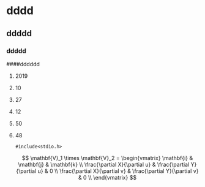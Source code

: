 # dddd

## ddddd

### ddddd

####dddddd
1. 2019

2. 10

3. 27

4. 12

5. 50

6. 48

   ```#include<stdio.h>```

   $$ \mathbf{V}_1 \times \mathbf{V}_2 =  \begin{vmatrix} \mathbf{i} & \mathbf{j} & \mathbf{k} \\ \frac{\partial X}{\partial u} &  \frac{\partial Y}{\partial u} & 0 \\ \frac{\partial X}{\partial v} &  \frac{\partial Y}{\partial v} & 0 \\ \end{vmatrix} $$

